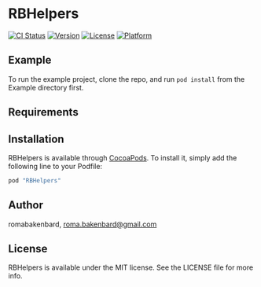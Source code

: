 # RBHelpers

[![CI Status](http://img.shields.io/travis/romabakenbard/RBHelpers.svg?style=flat)](https://travis-ci.org/romabakenbard/RBHelpers)
[![Version](https://img.shields.io/cocoapods/v/RBHelpers.svg?style=flat)](http://cocoapods.org/pods/RBHelpers)
[![License](https://img.shields.io/cocoapods/l/RBHelpers.svg?style=flat)](http://cocoapods.org/pods/RBHelpers)
[![Platform](https://img.shields.io/cocoapods/p/RBHelpers.svg?style=flat)](http://cocoapods.org/pods/RBHelpers)

## Example

To run the example project, clone the repo, and run `pod install` from the Example directory first.

## Requirements

## Installation

RBHelpers is available through [CocoaPods](http://cocoapods.org). To install
it, simply add the following line to your Podfile:

```ruby
pod "RBHelpers"
```

## Author

romabakenbard, roma.bakenbard@gmail.com

## License

RBHelpers is available under the MIT license. See the LICENSE file for more info.
